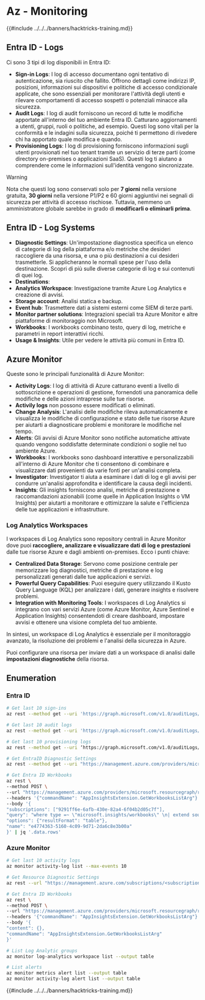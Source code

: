 # Az - Monitoring

{{#include ../../../banners/hacktricks-training.md}}

## Entra ID - Logs

Ci sono 3 tipi di log disponibili in Entra ID:

- **Sign-in Logs**: I log di accesso documentano ogni tentativo di autenticazione, sia riuscito che fallito. Offrono dettagli come indirizzi IP, posizioni, informazioni sui dispositivi e politiche di accesso condizionale applicate, che sono essenziali per monitorare l'attività degli utenti e rilevare comportamenti di accesso sospetti o potenziali minacce alla sicurezza.
- **Audit Logs**: I log di audit forniscono un record di tutte le modifiche apportate all'interno del tuo ambiente Entra ID. Catturano aggiornamenti a utenti, gruppi, ruoli o politiche, ad esempio. Questi log sono vitali per la conformità e le indagini sulla sicurezza, poiché ti permettono di rivedere chi ha apportato quale modifica e quando.
- **Provisioning Logs**: I log di provisioning forniscono informazioni sugli utenti provisionati nel tuo tenant tramite un servizio di terze parti (come directory on-premises o applicazioni SaaS). Questi log ti aiutano a comprendere come le informazioni sull'identità vengono sincronizzate.

> [!WARNING]
> Nota che questi log sono conservati solo per **7 giorni** nella versione gratuita, **30 giorni** nella versione P1/P2 e 60 giorni aggiuntivi nei segnali di sicurezza per attività di accesso rischiose. Tuttavia, nemmeno un amministratore globale sarebbe in grado di **modificarli o eliminarli prima**.

## Entra ID - Log Systems

- **Diagnostic Settings**: Un'impostazione diagnostica specifica un elenco di categorie di log della piattaforma e/o metriche che desideri raccogliere da una risorsa, e una o più destinazioni a cui desideri trasmetterle. Si applicheranno le normali spese per l'uso della destinazione. Scopri di più sulle diverse categorie di log e sui contenuti di quei log.
- **Destinations**:
- **Analytics Workspace**: Investigazione tramite Azure Log Analytics e creazione di avvisi.
- **Storage account**: Analisi statica e backup.
- **Event hub**: Trasmettere dati a sistemi esterni come SIEM di terze parti.
- **Monitor partner solutions**: Integrazioni speciali tra Azure Monitor e altre piattaforme di monitoraggio non Microsoft.
- **Workbooks**: I workbooks combinano testo, query di log, metriche e parametri in report interattivi ricchi.
- **Usage & Insights**: Utile per vedere le attività più comuni in Entra ID.

## Azure Monitor

Queste sono le principali funzionalità di Azure Monitor:

- **Activity Logs**: I log di attività di Azure catturano eventi a livello di sottoscrizione e operazioni di gestione, fornendoti una panoramica delle modifiche e delle azioni intraprese sulle tue risorse.
- **Activily logs** non possono essere modificati o eliminati.
- **Change Analysis**: L'analisi delle modifiche rileva automaticamente e visualizza le modifiche di configurazione e stato delle tue risorse Azure per aiutarti a diagnosticare problemi e monitorare le modifiche nel tempo.
- **Alerts**: Gli avvisi di Azure Monitor sono notifiche automatiche attivate quando vengono soddisfatte determinate condizioni o soglie nel tuo ambiente Azure.
- **Workbooks**: I workbooks sono dashboard interattive e personalizzabili all'interno di Azure Monitor che ti consentono di combinare e visualizzare dati provenienti da varie fonti per un'analisi completa.
- **Investigator**: Investigator ti aiuta a esaminare i dati di log e gli avvisi per condurre un'analisi approfondita e identificare la causa degli incidenti.
- **Insights**: Gli insights forniscono analisi, metriche di prestazione e raccomandazioni azionabili (come quelle in Application Insights o VM Insights) per aiutarti a monitorare e ottimizzare la salute e l'efficienza delle tue applicazioni e infrastrutture.

### Log Analytics Workspaces

I workspaces di Log Analytics sono repository centrali in Azure Monitor dove puoi **raccogliere, analizzare e visualizzare dati di log e prestazioni** dalle tue risorse Azure e dagli ambienti on-premises. Ecco i punti chiave:

- **Centralized Data Storage**: Servono come posizione centrale per memorizzare log diagnostici, metriche di prestazione e log personalizzati generati dalle tue applicazioni e servizi.
- **Powerful Query Capabilities**: Puoi eseguire query utilizzando il Kusto Query Language (KQL) per analizzare i dati, generare insights e risolvere problemi.
- **Integration with Monitoring Tools**: I workspaces di Log Analytics si integrano con vari servizi Azure (come Azure Monitor, Azure Sentinel e Application Insights) consentendoti di creare dashboard, impostare avvisi e ottenere una visione completa del tuo ambiente.

In sintesi, un workspace di Log Analytics è essenziale per il monitoraggio avanzato, la risoluzione dei problemi e l'analisi della sicurezza in Azure.

Puoi configurare una risorsa per inviare dati a un workspace di analisi dalle **impostazioni diagnostiche** della risorsa.

## Enumeration

### Entra ID
```bash
# Get last 10 sign-ins
az rest --method get --uri 'https://graph.microsoft.com/v1.0/auditLogs/signIns?$top=10'

# Get last 10 audit logs
az rest --method get --uri 'https://graph.microsoft.com/v1.0/auditLogs/directoryAudits?$top=10'

# Get last 10 provisioning logs
az rest --method get --uri ‘https://graph.microsoft.com/v1.0/auditLogs/provisioning?$top=10’

# Get EntraID Diagnostic Settings
az rest --method get --uri "https://management.azure.com/providers/microsoft.aadiam/diagnosticSettings?api-version=2017-04-01-preview"

# Get Entra ID Workbooks
az rest \
--method POST \
--url "https://management.azure.com/providers/microsoft.resourcegraph/resources?api-version=2021-03-01" \
--headers '{"commandName": "AppInsightsExtension.GetWorkbooksListArg"}' \
--body '{
"subscriptions": ["9291ff6e-6afb-430e-82a4-6f04b2d05c7f"],
"query": "where type =~ \"microsoft.insights/workbooks\" \n| extend sourceId = tostring(properties.sourceId) \n| where sourceId =~ \"Azure Active Directory\" \n| extend DisplayName = tostring(properties.displayName) \n| extend WorkbookType = tostring(properties.category), LastUpdate = todatetime(properties.timeModified) \n| where WorkbookType == \"workbook\"\n| project DisplayName, name, resourceGroup, kind, location, id, type, subscriptionId, tags, WorkbookType, LastUpdate, identity, properties",
"options": {"resultFormat": "table"},
"name": "e4774363-5160-4c09-9d71-2da6c8e3b00a"
}' | jq '.data.rows'
```
### Azure Monitor
```bash
# Get last 10 activity logs
az monitor activity-log list --max-events 10

# Get Resource Diagnostic Settings
az rest --url "https://management.azure.com/subscriptions/<subscription-id>/resourceGroups/<res-group>/providers/Microsoft.DocumentDb/databaseAccounts/<db-name>/providers/microsoft.insights/diagnosticSettings?api-version=2021-05-01-preview"

# Get Entra ID Workbooks
az rest \
--method POST \
--url "https://management.azure.com/providers/microsoft.resourcegraph/resources?api-version=2021-03-01" \
--headers '{"commandName": "AppInsightsExtension.GetWorkbooksListArg"}' \
--body '{
"content": {},
"commandName": "AppInsightsExtension.GetWorkbooksListArg"
}'

# List Log Analytic groups
az monitor log-analytics workspace list --output table

# List alerts
az monitor metrics alert list --output table
az monitor activity-log alert list --output table
```
{{#include ../../../banners/hacktricks-training.md}}
